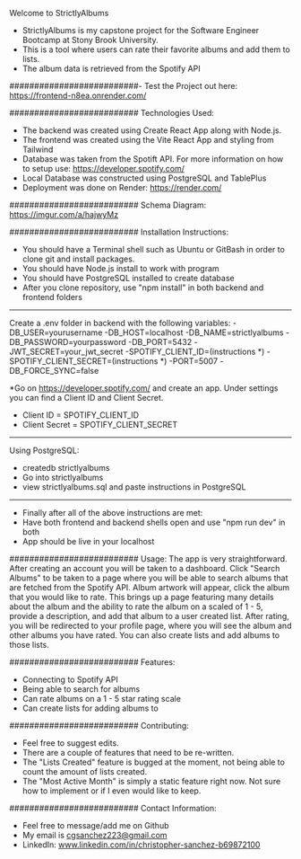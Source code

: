 Welcome to StrictlyAlbums
- StrictlyAlbums is my capstone project for the Software Engineer Bootcamp at Stony Brook University.
- This is a tool where users can rate their favorite albums and add them to lists.
- The album data is retrieved from the Spotify API

##########################-
Test the Project out here:
https://frontend-n8ea.onrender.com/


##########################
Technologies Used:
- The backend was created using Create React App along with Node.js.
- The frontend was created using the Vite React App and styling from Tailwind
- Database was taken from the Spotift API. For more information on how to setup use: https://developer.spotify.com/
- Local Database was constructed using PostgreSQL and TablePlus
- Deployment was done on Render: https://render.com/


##########################
Schema Diagram: https://imgur.com/a/hajwyMz


##########################
Installation Instructions:
- You should have a Terminal shell such as Ubuntu or GitBash in order to clone git and install packages.
- You should have Node.js install to work with program
- You should have PostgreSQL installed to create database
- After you clone repository, use "npm install" in both backend and frontend folders

-------------------------------------------------------------
Create a .env folder in backend with the following variables:
-DB_USER=yourusername
-DB_HOST=localhost
-DB_NAME=strictlyalbums
-DB_PASSWORD=yourpassword
-DB_PORT=5432
-JWT_SECRET=your_jwt_secret
-SPOTIFY_CLIENT_ID=(instructions *)
-SPOTIFY_CLIENT_SECRET=(instructions *)
-PORT=5007
-DB_FORCE_SYNC=false

*Go on https://developer.spotify.com/ and create an app. Under settings you can find a Client ID and Client Secret. 
- Client ID = SPOTIFY_CLIENT_ID
- Client Secret = SPOTIFY_CLIENT_SECRET

-------------------------------------------------------------
Using PostgreSQL:
- createdb strictlyalbums
- Go into strictlyalbums
- view strictlyalbums.sql and paste instructions in PostgreSQL


-------------------------------------------------------------
- Finally after all of the above instructions are met:
- Have both frontend and backend shells open and use "npm run dev" in both
- App should be live in your localhost


##########################
Usage:
The app is very straightforward. After creating an account you will be taken to a dashboard. Click "Search Albums" to be taken to a page where you will be able to search albums that are fetched from the Spotify API. Album artwork will appear, click the album that you would like to rate. This brings up a page featuring many details about the album and the ability to rate the album on a scaled of 1 - 5, provide a description, and add that album to a user created list. After rating, you will be redirected to your profile page, where you will see the album and other albums you have rated. You can also create lists and add albums to those lists.



##########################
Features:
- Connecting to Spotify API
- Being able to search for albums
- Can rate albums on a 1 - 5 star rating scale
- Can create lists for adding albums to



##########################
Contributing:
- Feel free to suggest edits.
- There are a couple of features that need to be re-written.
- The "Lists Created" feature is bugged at the moment, not being able to count the amount of lists created.
- The "Most Active Month" is simply a static feature right now. Not sure how to implement or if I even would like to keep.


##########################
Contact Information:
- Feel free to message/add me on Github
- My email is cgsanchez223@gmail.com
- LinkedIn: www.linkedin.com/in/christopher-sanchez-b69872100
